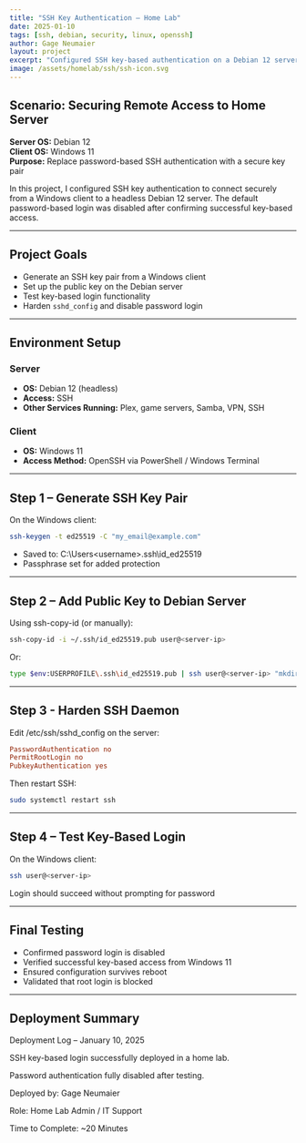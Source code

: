 ```yaml
---
title: "SSH Key Authentication – Home Lab"
date: 2025-01-10
tags: [ssh, debian, security, linux, openssh]
author: Gage Neumaier
layout: project
excerpt: "Configured SSH key-based authentication on a Debian 12 server to enhance remote access security from a Windows client. Password login was disabled after successful setup."
image: /assets/homelab/ssh/ssh-icon.svg
---
```


## Scenario: Securing Remote Access to Home Server

**Server OS:** Debian 12  
**Client OS:** Windows 11  
**Purpose:** Replace password-based SSH authentication with a secure key pair

In this project, I configured SSH key authentication to connect securely from a Windows client to a headless Debian 12 server. The default password-based login was disabled after confirming successful key-based access.

---

## Project Goals

- Generate an SSH key pair from a Windows client
- Set up the public key on the Debian server
- Test key-based login functionality
- Harden `sshd_config` and disable password login

---

## Environment Setup

### Server

- **OS:** Debian 12 (headless)
- **Access:** SSH
- **Other Services Running:** Plex, game servers, Samba, VPN, SSH

### Client

- **OS:** Windows 11
- **Access Method:** OpenSSH via PowerShell / Windows Terminal

---

## Step 1 – Generate SSH Key Pair

On the Windows client:

```bash
ssh-keygen -t ed25519 -C "my_email@example.com"
```
- Saved to: C:\Users\<username>\.ssh\id_ed25519
- Passphrase set for added protection

---

## Step 2 – Add Public Key to Debian Server

Using ssh-copy-id (or manually):

```bash
ssh-copy-id -i ~/.ssh/id_ed25519.pub user@<server-ip>
```
Or:
```bash
type $env:USERPROFILE\.ssh\id_ed25519.pub | ssh user@<server-ip> "mkdir -p ~/.ssh && cat >> ~/.ssh/authorized_keys"
```

---

## Step 3 - Harden SSH Daemon

Edit /etc/ssh/sshd_config on the server:
```conf
PasswordAuthentication no
PermitRootLogin no
PubkeyAuthentication yes
```
Then restart SSH:
```bash
sudo systemctl restart ssh
```

---

## Step 4 – Test Key-Based Login

On the Windows client:
```bash
ssh user@<server-ip>
```
Login should succeed without prompting for password

---


## Final Testing
- Confirmed password login is disabled
- Verified successful key-based access from Windows 11
- Ensured configuration survives reboot
- Validated that root login is blocked

---

## Deployment Summary
Deployment Log – January 10, 2025

SSH key-based login successfully deployed in a home lab.

Password authentication fully disabled after testing.

Deployed by: Gage Neumaier

Role: Home Lab Admin / IT Support

Time to Complete: ~20 Minutes


